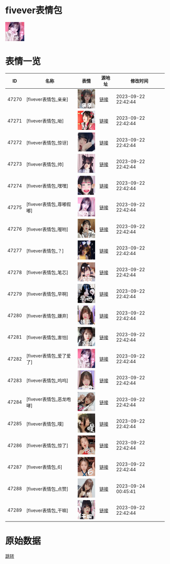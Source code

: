 # fivever表情包

<img src="./cover.png" height="60" alt="cover" />

# 表情一览

|ID|名称|表情|源地址|修改时间|
|----|----|----|----|----|
|47270|[fivever表情包_亲亲]|<img src="./pic/047270_%5Bfivever表情包_亲亲%5D.png" height="60" alt="亲亲"/>|[链接](https://i0.hdslb.com/bfs/garb/item/f796754caa648cebd778a1ff7e1c5276b4b4fbf9.png)|2023-09-22 22:42:44|
|47271|[fivever表情包_呦]|<img src="./pic/047271_%5Bfivever表情包_呦%5D.png" height="60" alt="呦"/>|[链接](https://i0.hdslb.com/bfs/garb/item/048aee8601efd60c4235ca6efd9b6013f7d7d419.png)|2023-09-22 22:42:44|
|47272|[fivever表情包_惊讶]|<img src="./pic/047272_%5Bfivever表情包_惊讶%5D.png" height="60" alt="惊讶"/>|[链接](https://i0.hdslb.com/bfs/garb/item/bb5dda4e7721705c5630e180af3aa93a7b85fbe0.png)|2023-09-22 22:42:44|
|47273|[fivever表情包_帅]|<img src="./pic/047273_%5Bfivever表情包_帅%5D.png" height="60" alt="帅"/>|[链接](https://i0.hdslb.com/bfs/garb/item/0150c8bae8b978b96fecdb3a036f9882cc3e24bc.png)|2023-09-22 22:42:44|
|47274|[fivever表情包_嘿嘿]|<img src="./pic/047274_%5Bfivever表情包_嘿嘿%5D.png" height="60" alt="嘿嘿"/>|[链接](https://i0.hdslb.com/bfs/garb/item/69807f257937363b1b103e256aa316ac26e8f66c.png)|2023-09-22 22:42:44|
|47275|[fivever表情包_尊嘟假嘟]|<img src="./pic/047275_%5Bfivever表情包_尊嘟假嘟%5D.png" height="60" alt="尊嘟假嘟"/>|[链接](https://i0.hdslb.com/bfs/garb/item/b696aae1c34df3cc1b14c6503c1b4292b59bbfe6.png)|2023-09-22 22:42:44|
|47276|[fivever表情包_喔哟]|<img src="./pic/047276_%5Bfivever表情包_喔哟%5D.png" height="60" alt="喔哟"/>|[链接](https://i0.hdslb.com/bfs/garb/item/540c65e319505c24132e4ef7d1fc6b6c6c93fee4.png)|2023-09-22 22:42:44|
|47277|[fivever表情包_？]|<img src="./pic/047277_%5Bfivever表情包_？%5D.png" height="60" alt="？"/>|[链接](https://i0.hdslb.com/bfs/garb/item/152617b80b9bb09002e9bd6aedded04d1a183a87.png)|2023-09-22 22:42:44|
|47278|[fivever表情包_笔芯]|<img src="./pic/047278_%5Bfivever表情包_笔芯%5D.png" height="60" alt="笔芯"/>|[链接](https://i0.hdslb.com/bfs/garb/item/3766978e6414a960c586bc3d474ea33511bdb12f.png)|2023-09-22 22:42:44|
|47279|[fivever表情包_早啊]|<img src="./pic/047279_%5Bfivever表情包_早啊%5D.png" height="60" alt="早啊"/>|[链接](https://i0.hdslb.com/bfs/garb/item/9565aa7fe3caaff2f0a27bc2b8b321140e00a8a5.png)|2023-09-22 22:42:44|
|47280|[fivever表情包_嫌弃]|<img src="./pic/047280_%5Bfivever表情包_嫌弃%5D.png" height="60" alt="嫌弃"/>|[链接](https://i0.hdslb.com/bfs/garb/item/d74c8c8955f4864076c96bc616b7e0888aff65b1.png)|2023-09-22 22:42:44|
|47281|[fivever表情包_害怕]|<img src="./pic/047281_%5Bfivever表情包_害怕%5D.png" height="60" alt="害怕"/>|[链接](https://i0.hdslb.com/bfs/garb/item/d634ececddccda1e674b016d3ec298df9dd038f3.png)|2023-09-22 22:42:44|
|47282|[fivever表情包_爱了爱了]|<img src="./pic/047282_%5Bfivever表情包_爱了爱了%5D.png" height="60" alt="爱了爱了"/>|[链接](https://i0.hdslb.com/bfs/garb/item/4dcddbb7f80938abeb6fe702713b9a1ad008c47f.png)|2023-09-22 22:42:44|
|47283|[fivever表情包_呜呜]|<img src="./pic/047283_%5Bfivever表情包_呜呜%5D.png" height="60" alt="呜呜"/>|[链接](https://i0.hdslb.com/bfs/garb/item/6d8be2a5da73bac4170cfb30e6505536457744cc.png)|2023-09-22 22:42:44|
|47284|[fivever表情包_恶龙咆哮]|<img src="./pic/047284_%5Bfivever表情包_恶龙咆哮%5D.png" height="60" alt="恶龙咆哮"/>|[链接](https://i0.hdslb.com/bfs/garb/item/d66fdd9b331445b8f45b68141420159349d3bfe5.png)|2023-09-22 22:42:44|
|47285|[fivever表情包_噗]|<img src="./pic/047285_%5Bfivever表情包_噗%5D.png" height="60" alt="噗"/>|[链接](https://i0.hdslb.com/bfs/garb/item/ff126d42ef6708066f72022567695d77f13c5597.png)|2023-09-22 22:42:44|
|47286|[fivever表情包_惊了]|<img src="./pic/047286_%5Bfivever表情包_惊了%5D.png" height="60" alt="惊了"/>|[链接](https://i0.hdslb.com/bfs/garb/item/8cd7ccb3fe71b1ce2d5beed7c6e52066d76b17e2.png)|2023-09-22 22:42:44|
|47287|[fivever表情包_6]|<img src="./pic/047287_%5Bfivever表情包_6%5D.png" height="60" alt="6"/>|[链接](https://i0.hdslb.com/bfs/garb/item/af2137e09964c6f58e337000a25ff7dcc29926a7.png)|2023-09-22 22:42:44|
|47288|[fivever表情包_点赞]|<img src="./pic/047288_%5Bfivever表情包_点赞%5D.png" height="60" alt="点赞"/>|[链接](https://i0.hdslb.com/bfs/garb/item/2c85dafd723fa2cd631c2bea25f91d817a8cd98e.png)|2023-09-24 00:45:41|
|47289|[fivever表情包_干嘛]|<img src="./pic/047289_%5Bfivever表情包_干嘛%5D.png" height="60" alt="干嘛"/>|[链接](https://i0.hdslb.com/bfs/garb/item/43b1df55ff302bf33f858a44a780a2bf41fef5eb.png)|2023-09-22 22:42:44|

# 原始数据

[跳转](./raw.json)

